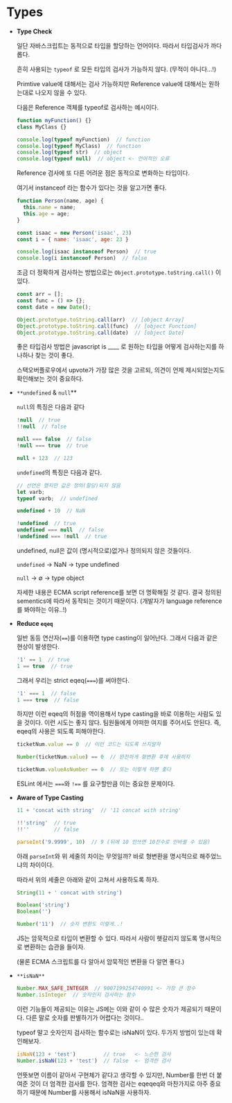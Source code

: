 # Types

- **Type Check**
    
    일단 자바스크립트는 동적으로 타입을 할당하는 언어이다. 따라서 타입검사가 까다롭다.
    
    흔히 사용되는 `typeof` 로 모든 타입의 검사가 가능하지 않다. (무적이 아니다...!)
    
    Primtive value에 대해서는 검사 가능하지만  Reference value에 대해서는 원하는대로 나오지 않을 수 있다.
    
    다음은 Reference 객체를 typeof로 검사하는 예시이다.
    
    ```jsx
    function myFunction() {}
    class MyClass {}
    
    console.log(typeof myFunction)  // function
    console.log(typeof MyClass)  // function
    console.log(typeof str)  // object
    console.log(typeof null)  // object <- 언어적인 오류
    ```
    
    Reference 검사에 또 다른 어려운 점은 동적으로 변화하는 타입이다.
    
    여기서 instanceof 라는 함수가 있다는 것을 알고가면 좋다.
    
    ```jsx
    function Person(name, age) {
      this.name = name;
      this.age = age;
    }
    
    const isaac = new Person('isaac', 23)
    const i = { name: 'isaac', age: 23 }
    
    console.log(isaac instanceof Person)  // true
    console.log(i instanceof Person)  // false
    ```
    
    조금 더 정확하게 검사하는 방법으로는 `Object.prototype.toString.call()` 이 있다.
    
    ```jsx
    const arr = [];
    const func = () => {};
    const date = new Date();
    
    Object.prototype.toString.call(arr)  // [object Array]
    Object.prototype.toString.call(func)  // [object Function]
    Object.prototype.toString.call(date)  // [object Date]
    ```
    
    좋은 타입검사 방법은  javascript is ____ 로 원하는 타입을 어떻게 검사하는지를 하나하나 찾는 것이 좋다.
    
    스택오버플로우에서 upvote가 가장 많은 것을 고르되, 의견이 언제 제시되었는지도 확인해보는 것이 중요하다.
    
- `**undefined` & `null`**
    
    `null`의 특징은 다음과 같다
    
    ```jsx
    !null  // true
    !!null  // false
    
    null === false  // false
    !null === true  // true
    
    null + 123  // 123
    ```
    
    `undefined`의 특징은 다음과 같다. 
    
    ```jsx
    // 선언은 했지만 값은 정의(할당)되지 않음
    let varb;
    typeof varb;  // undefined
    
    undefined + 10  // NaN
    
    !undefined  // true
    undefined === null  // false
    !undefined === !null  // true
    ```
    
    undefined, null은 값이 (명시적으로)없거나 정의되지 않은 것들이다.
    
    `undefined` → NaN → type undefined
    
    `null` → $\emptyset$ → type object
    
    자세한 내용은 ECMA script reference를 보면 더 명확해질 것 같다. 결국 정의된 sementics에 따라서 동작되는 것이기 때문이다. (개발자가 language reference를 봐야하는 이유..!)
    
- **Reduce `eqeq`**
    
    일반 동등 연산자(`==`)를 이용하면 type casting이 일어난다. 그래서 다음과 같은 현상이 발생한다.
    
    ```jsx
    '1' == 1  // true
    1 == true  // true
    ```
    
    그래서 우리는 strict eqeq(`===`)를 써야한다.
    
    ```jsx
    '1' === 1  // false
    1 === true  // false
    ```
    
    하지만 이런 eqeq의 허점을 역이용해서 type casting을 바로 이용하는 사람도 있을 것이다. 이런 시도는 좋지 않다. 팀원들에게 어떠한 여지를 주어서도 안된다. 즉, eqeq의 사용은 되도록 피해야한다.
    
    ```jsx
    ticketNum.value == 0  // 이런 코드는 되도록 쓰지말자
    
    Number(ticketNum.value) == 0  // 완전하게 형변환 후에 사용하자
    
    ticketNum.valueAsNumber == 0  // 또는 이렇게 하면 좋다
    ```
    
    ESLint 에서는 `===`와 `!==` 를 요구할만큼 이는 중요한 문제이다.
    
- **Aware of Type Casting**
    
    ```jsx
    11 + 'concat with string'  // '11 concat with string'
    
    !!'string'  // true
    !!''        // false
    
    parseInt('9.9999', 10)  // 9 (뒤에 10 안쓰면 10진수로 안바뀔 수 있음)
    ```
    
    아래 `parseInt`와 위 세줄의 차이는 무엇일까? 바로 형변환을 명시적으로 해주었느냐의 차이이다.
    
    따라서 위의 세줄은 아래와 같이 고쳐서 사용하도록 하자.
    
    ```jsx
    String(11 + ' concat with string')
    
    Boolean('string')
    Boolean('')
    
    Number('11')  // 숫자 변환도 이렇게..!
    ```
    
    JS는 암묵적으로 타입이 변환할 수 있다. 따라서 사람이 헷갈리지 않도록 명시적으로 변환하는 습관을 들이자.
    
    (물론 ECMA 스크립트를 다 알아서 암묵적인 변환을 다 알면 좋다.)
    
- `**isNaN**`
    
    ```jsx
    Number.MAX_SAFE_INTEGER  // 9007199254740991 <- 가장 큰 정수
    Number.isInteger  // 숫자인지 검사하는 함수
    ```
    
    이런 기능들이 제공되는 이유는 JS에는 이와 같이 수 많은 숫자가 제공되기 때문이다. 다른 말로 숫자를 판별하기가 어렵다는 것이다..
    
    typeof 말고 숫자인지 검사하는 함수로는 isNaN이 있다. 두가지 방법이 있는데 확인해보자.
    
    ```jsx
    isNaN(123 + 'test')         // true   <- 느슨한 검사
    Number.isNaN(123 + 'test')  // false  <- 엄격한 검사
    ```
    
    언뜻보면 이름이 같아서 구현체가 같다고 생각할 수 있지만, Number를 한번 더 붙여준 것이 더 엄격한 검사를 한다. 엄격한 검사는 eqeqeq와 마찬가지로 아주 중요하기 때문에 Number를 사용해서 isNaN을 사용하자.